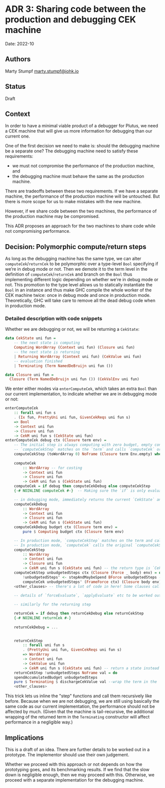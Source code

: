 # ADR 3: Sharing code between the production and debugging CEK machine

Date: 2022-10

## Authors

Marty Stumpf <marty.stumpf@iohk.io>  

## Status

Draft

## Context

In order to have a minimal viable product of a debugger for Plutus, we need a CEK machine that will give us more information for debugging than our current one.

One of the first decision we need to make is: should the debugging machine be a separate one? The debugging machine need to satisfy these requirements:

- we must not compromise the performance of the production machine, and
- the debugging machine must behave the same as the production machine.

There are tradeoffs between these two requirements. If we have a separate machine, the performance of the production machine will be untouched. But there is more scope for us to make mistakes with the new machine.

However, if we share code between the two machines, the performance of the production machine may be compromised.

This ADR proposes an approach for the two machines to share code while not compromising performance.

## Decision: Polymorphic compute/return steps

As long as the debugging machine has the same type, we can alter `computeCek`/`returnCek` to be polymorphic over a type-level `Bool` specifying if we’re in debug mode or not. Then we demote it to the term level in the definition of `computeCek`/`returnCek` and branch on the `Bool` thus implementing different logic depending on whether we're in debug mode or not. This promotion to the type level allows us to statically instantiate the `Bool` in an instance and thus make GHC compile the whole worker of the CEK machine twice: once in debug mode and once in production mode. Theoretically, GHC will take care to remove all the dead debug code when in production mode.

### Detailed description with code snippets

Whether we are debugging or not, we will be returning a `CekState`:

```haskell
data CekState uni fun =
    -- the next state is computing
    Computing WordArray (Context uni fun) (Closure uni fun)
    -- the next state is returning
    | Returning WordArray (Context uni fun) (CekValue uni fun)
    -- evaluation finished
    | Terminating (Term NamedDeBruijn uni fun ())

data Closure uni fun = 
  Closure (Term NamedDeBruijn uni fun ()) (CekValEnv uni fun)
```

We enter either modes via `enterComputeCek`, which takes an extra `Bool` than our current implementation, to indicate whether we are in debugging mode or not:

```haskell
enterComputeCek 
    :: forall uni fun s
    . (Ix fun, PrettyUni uni fun, GivenCekReqs uni fun s)
    => Bool
    -> Context uni fun
    -> Closure uni fun
    -> CekM uni fun s (CekState uni fun)
enterComputeCek debug ctx (Closure term env) =
    -- The initial step is always computing with zero budget, empty context and environment.
    -- `computeCekStep` matches on the `term` and calls `computeCek` or `returnCek` depending on the clause. 
    computeCekStep (toWordArray 0) NoFrame (Closure term Env.empty) where
    
    computeCek
        :: WordArray -- for costing
        -> Context uni fun
        -> Closure uni fun
        -> CekM uni fun s (CekState uni fun)
    computeCek = if debug then computeCekDebug else computeCekStep
    {-# NOINLINE computeCek #-}  -- Making sure the `if` is only evaluated once.

    -- in debugging mode, immediately returns the current `CekState` and halts execution. Debugging mode details to be worked out.
    computeCekDebug 
        :: WordArray
        -> Context uni fun
        -> Closure uni fun
        -> CekM uni fun s (CekState uni fun) 
    computeCekDebug budget ctx (Closure term env) = 
        pure $ Computing budget ctx (Closure term env)

    -- In production mode, `computeCekStep` matches on the term and calls `computeCek` or `returnCek` on a subterm. 
    -- In production mode, `computeCek` calls the original `computeCekStep`, i.e. in production mode `computeCekStep` calls itself through the thin `computeCek` wrapper thus achieving recursion and replicating the old behavior of the CEK machine.
    computeCekStep 
        :: WordArray
        -> Context uni fun
        -> Closure uni fun
        -> CekM uni fun s (CekState uni fun) -- the return type is `CekState` instead of a term.
    computeCekStep unbudgetedSteps ctx (Closure (Force _ body) env) = do -- exactly like in current prod
        !unbudgetedSteps' <- stepAndMaybeSpend BForce unbudgetedSteps -- update costs
        computeCek unbudgetedSteps' (FrameForce ctx) (Closure body env) -- compute again with updated costs and ctx
    <other_clauses> -- there's a lot of code in here! Some clauses call `returnCek`, some `computeCek`, achieving recursive calling similar to our current implementation. 
    
    -- details of `forceEvaluate`, `applyEvaluate` etc to be worked out.

    -- similarly for the returning step

    returnCek = if debug then returnCekDebug else returnCekStep
    {-# NOINLINE returnCek #-}
    
    returnCekDebug = ...

    
    returnCekStep 
        :: forall uni fun s
        . (PrettyUni uni fun, GivenCekReqs uni fun s)
        => WordArray
        -> Context uni fun
        -> CekValue uni fun
        -> CekM uni fun s (CekState uni fun) -- return a state instead of a term
    returnCekStep !unbudgetedSteps NoFrame val = do
    spendAccumulatedBudget unbudgetedSteps
    pure $ Terminating $ dischargeCekValue val --wrap the term in the `Terminating` constructor when returning the term.
    <other_clauses>
```

This trick lets us inline the "step" functions and call them recursively like before. Because when we are not debugging, we are still using basically the same code as our current implementation, the performance should not be affected by much. (Given that the machine is tail-recursive, the additional wrapping of the returned term in the `Terminating` constructor will affect performance in a negligible way.)

## Implications

This is a draft of an idea. There are further details to be worked out in a prototype. The implementor should use their own judgement.

Whether we proceed with this approach or not depends on how the prototyping goes, and its benchmarking results. If we find that the slow down is negligible enough, then we may proceed with this. Otherwise, we proceed with a separate implementation for the debugging machine.
